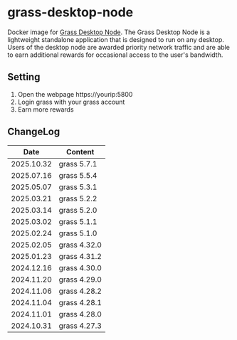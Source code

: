 # grass-desktop-node
Docker image for [Grass Desktop Node](https://app.grass.io/register?referralCode=SwIniMru9EpLBi8). 
The Grass Desktop Node is a lightweight standalone application that is designed to run on any desktop. Users of the desktop node are awarded priority network traffic and are able to earn additional rewards for occasional access to the user's bandwidth.

## Setting
1. Open the webpage https://yourip:5800
2. Login grass with your grass account
3. Earn more rewards

## ChangeLog
| Date      | Content                                                              |
|-----------|----------------------------------------------------------------------|
| 2025.10.32 | grass 5.7.1  |
| 2025.07.16 | grass 5.5.4  |
| 2025.05.07 | grass 5.3.1  |
| 2025.03.21 | grass 5.2.2  |
| 2025.03.14 | grass 5.2.0  |
| 2025.03.02 | grass 5.1.1  |
| 2025.02.24 | grass 5.1.0  |
| 2025.02.05 | grass 4.32.0 |
| 2025.01.23 | grass 4.31.2 |
| 2024.12.16 | grass 4.30.0 |
| 2024.11.20 | grass 4.29.0 |
| 2024.11.06 | grass 4.28.2 |
| 2024.11.04 | grass 4.28.1 |
| 2024.11.01 | grass 4.28.0 |
| 2024.10.31 | grass 4.27.3 |
